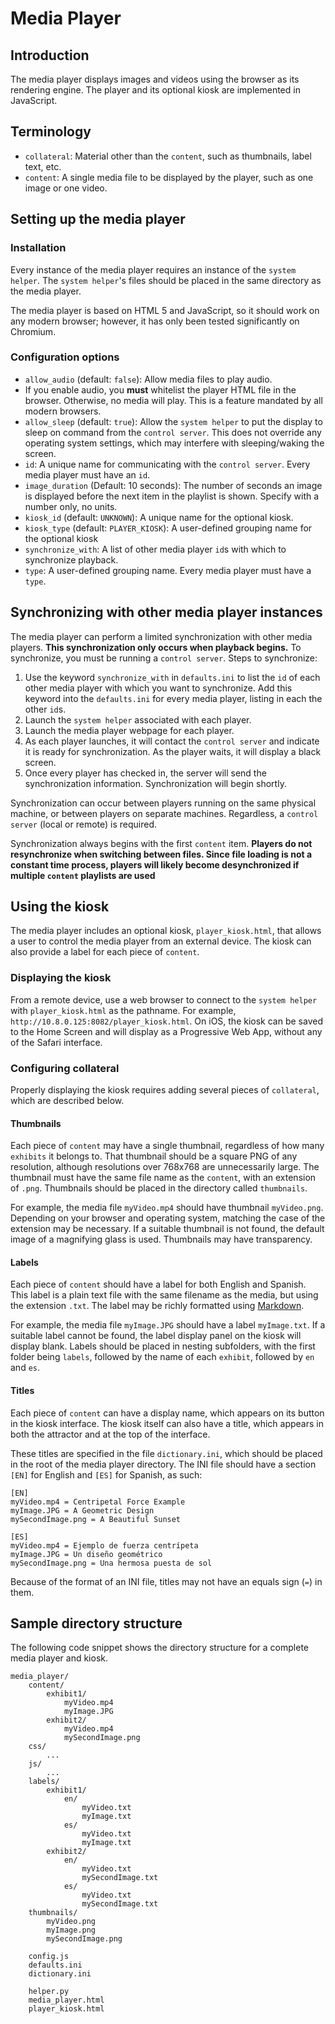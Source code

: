 # Media Player

## Introduction
The media player displays images and videos using the browser as its rendering engine. The player and its optional kiosk are implemented in JavaScript.

## Terminology
* `collateral`: Material other than the `content`, such as thumbnails, label text, etc.
* `content`: A single media file to be displayed by the player, such as one image or one video.

## Setting up the media player

### Installation

Every instance of the media player requires an instance of the `system helper`. The `system helper`'s files should be placed in the same directory as the media player.

The media player is based on HTML 5 and JavaScript, so it should work on any modern browser; however, it has only been tested significantly on Chromium.

### Configuration options
* `allow_audio` (default: `false`): Allow media files to play audio.
 * If you enable audio, you **must** whitelist the player HTML file in the browser. Otherwise, no media will play. This is a feature mandated by all modern browsers.
* `allow_sleep` (default: `true`): Allow the `system helper` to put the display to sleep on command from the `control server`. This does not override any operating system settings, which may interfere with sleeping/waking the screen.
* `id`: A unique name for communicating with the `control server`. Every media player must have an `id`.
* `image_duration` (Default: 10 seconds): The number of seconds an image is displayed before the next item in the playlist is shown. Specify with a number only, no units.
* `kiosk_id` (default: `UNKNOWN`): A unique name for the optional kiosk.
* `kiosk_type` (default: `PLAYER_KIOSK`): A user-defined grouping name for the optional kiosk
* `synchronize_with`: A list of other media player `id`s with which to synchronize playback.
* `type`: A user-defined grouping name. Every media player must have a `type`.

## Synchronizing with other media player instances

The media player can perform a limited synchronization with other media players. **This synchronization only occurs when playback begins.** To synchronize, you must be running a `control server`. Steps to synchronize:

1. Use the keyword `synchronize_with` in `defaults.ini` to list the `id` of each other media player with which you want to synchronize. Add this keyword into the `defaults.ini` for every media player, listing in each the other `id`s.
2. Launch the `system helper` associated with each player.
3. Launch the media player webpage for each player.
4. As each player launches, it will contact the `control server` and indicate it is ready for synchronization. As the player waits, it will display a black screen.
5. Once every player has checked in, the server will send the synchronization information. Synchronization will begin shortly.

Synchronization can occur between players running on the same physical machine, or between players on separate machines. Regardless, a `control server` (local or remote) is required.

Synchronization always begins with the first `content` item. **Players do not resynchronize when switching between files. Since file loading is not a constant time process, players will likely become desynchronized if multiple `content` playlists are used**

## Using the kiosk

The media player includes an optional kiosk, `player_kiosk.html`, that allows a user to control the media player from an external device. The kiosk can also provide a label for each piece of `content`.

### Displaying the kiosk
From a remote device, use a web browser to connect to the `system helper` with `player_kiosk.html` as the pathname. For example, `http://10.8.0.125:8082/player_kiosk.html`. On iOS, the kiosk can be saved to the Home Screen and will display as a Progressive Web App, without any of the Safari interface.

### Configuring collateral
Properly displaying the kiosk requires adding several pieces of `collateral`, which are described below.

#### Thumbnails
Each piece of `content` may have a single thumbnail, regardless of how many `exhibits` it belongs to. That thumbnail should be a square PNG of any resolution, although resolutions over 768x768 are unnecessarily large. The thumbnail must have the same file name as the `content`, with an extension of `.png`. Thumbnails should be placed in the directory called `thumbnails`.

For example, the media file `myVideo.mp4` should have thumbnail `myVideo.png`. Depending on your browser and operating system, matching the case of the extension may be necessary. If a suitable thumbnail is not found, the default image of a magnifying glass is used. Thumbnails may have transparency.

#### Labels
Each piece of `content` should have a label for both English and Spanish. This label is a plain text file with the same filename as the media, but using the extension `.txt`. The label may be richly formatted using [Markdown](https://www.markdownguide.org/basic-syntax/).

For example, the media file `myImage.JPG` should have a label `myImage.txt`. If a suitable label cannot be found, the label display panel on the kiosk will display blank. Labels should be placed in nesting subfolders, with the first folder being `labels`, followed by the name of each `exhibit`, followed by `en` and `es`.

#### Titles
Each piece of `content` can have a display name, which appears on its button in the kiosk interface. The kiosk itself can also have a title, which appears in both the attractor and at the top of the interface.

These titles are specified in the file `dictionary.ini`, which should be placed in the root of the media player directory. The INI file should have a section `[EN]` for English and `[ES]` for Spanish, as such:

```
[EN]
myVideo.mp4 = Centripetal Force Example
myImage.JPG = A Geometric Design
mySecondImage.png = A Beautiful Sunset

[ES]
myVideo.mp4 = Ejemplo de fuerza centrípeta
myImage.JPG = Un diseño geométrico
mySecondImage.png = Una hermosa puesta de sol
```

Because of the format of an INI file, titles may not have an equals sign (`=`) in them.

## Sample directory structure
The following code snippet shows the directory structure for a complete media player and kiosk.

```
media_player/
    content/
        exhibit1/
            myVideo.mp4
            myImage.JPG
        exhibit2/
            myVideo.mp4
            mySecondImage.png
    css/
        ...
    js/
        ...
    labels/
        exhibit1/
            en/
                myVideo.txt
                myImage.txt
            es/
                myVideo.txt
                myImage.txt
        exhibit2/
            en/
                myVideo.txt
                mySecondImage.txt
            es/
                myVideo.txt
                mySecondImage.txt
    thumbnails/
        myVideo.png
        myImage.png
        mySecondImage.png

    config.js
    defaults.ini
    dictionary.ini

    helper.py
    media_player.html
    player_kiosk.html
```
